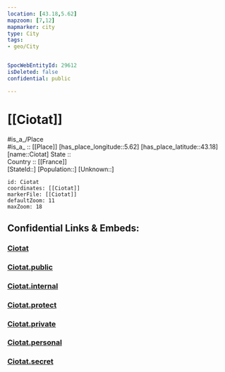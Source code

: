 ```yaml
---
location: [43.18,5.62] 
mapzoom: [7,12] 
mapmarker: city 
type: City
tags:
- geo/City


SpocWebEntityId: 29612
isDeleted: false
confidential: public

---
```


# [[Ciotat]] 

#is_a_/Place  
#is_a_ :: [[Place]] 
[has_place_longitude::5.62] 
[has_place_latitude::43.18] 
[name::Ciotat] 
State ::  
Country :: [[France]]  
[StateId::] 
[Population::] 
[Unknown::] 


```leaflet
id: Ciotat
coordinates: [[Ciotat]] 
markerFile: [[Ciotat]] 
defaultZoom: 11 
maxZoom: 18
```


## Confidential Links & Embeds: 

### [Ciotat](/_Standards/Earth/Continent/Europe/Europe~West/France/regions~France/Provence-Alpes-Côte_d'Azur/departments~Provence/Bouches-du-Rhône/communes~Rhône/Ciotat.md) 

### [Ciotat.public](/_public/Earth/Continent/Europe/Europe~West/France/regions~France/Provence-Alpes-Côte_d'Azur/departments~Provence/Bouches-du-Rhône/communes~Rhône/Ciotat.public.md) 

### [Ciotat.internal](/_internal/Earth/Continent/Europe/Europe~West/France/regions~France/Provence-Alpes-Côte_d'Azur/departments~Provence/Bouches-du-Rhône/communes~Rhône/Ciotat.internal.md) 

### [Ciotat.protect](/_protect/Earth/Continent/Europe/Europe~West/France/regions~France/Provence-Alpes-Côte_d'Azur/departments~Provence/Bouches-du-Rhône/communes~Rhône/Ciotat.protect.md) 

### [Ciotat.private](/_private/Earth/Continent/Europe/Europe~West/France/regions~France/Provence-Alpes-Côte_d'Azur/departments~Provence/Bouches-du-Rhône/communes~Rhône/Ciotat.private.md) 

### [Ciotat.personal](/_personal/Earth/Continent/Europe/Europe~West/France/regions~France/Provence-Alpes-Côte_d'Azur/departments~Provence/Bouches-du-Rhône/communes~Rhône/Ciotat.personal.md) 

### [Ciotat.secret](/_secret/Earth/Continent/Europe/Europe~West/France/regions~France/Provence-Alpes-Côte_d'Azur/departments~Provence/Bouches-du-Rhône/communes~Rhône/Ciotat.secret.md)

